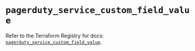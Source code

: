 # `pagerduty_service_custom_field_value`

Refer to the Terraform Registry for docs: [`pagerduty_service_custom_field_value`](https://registry.terraform.io/providers/pagerduty/pagerduty/3.27.3/docs/resources/service_custom_field_value).
